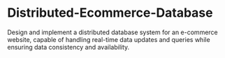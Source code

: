 # Distributed-Ecommerce-Database
Design and implement a distributed database system for an e-commerce website, capable of handling real-time data updates and queries while ensuring data consistency and availability.
